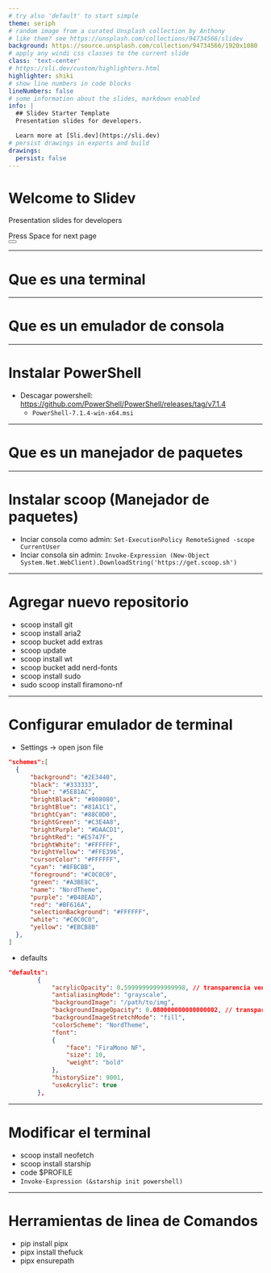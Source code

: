 ```yaml
---
# try also 'default' to start simple
theme: seriph
# random image from a curated Unsplash collection by Anthony
# like them? see https://unsplash.com/collections/94734566/slidev
background: https://source.unsplash.com/collection/94734566/1920x1080
# apply any windi css classes to the current slide
class: 'text-center'
# https://sli.dev/custom/highlighters.html
highlighter: shiki
# show line numbers in code blocks
lineNumbers: false
# some information about the slides, markdown enabled
info: |
  ## Slidev Starter Template
  Presentation slides for developers.

  Learn more at [Sli.dev](https://sli.dev)
# persist drawings in exports and build
drawings:
  persist: false
---
```


# Welcome to Slidev

Presentation slides for developers

<div class="pt-12">
  <span @click="$slidev.nav.next" class="px-2 py-1 rounded cursor-pointer" hover="bg-white bg-opacity-10">
    Press Space for next page <carbon:arrow-right class="inline"/>
  </span>
</div>

<div class="abs-br m-6 flex gap-2">
  <button @click="$slidev.nav.openInEditor()" title="Open in Editor" class="text-xl icon-btn opacity-50 !border-none !hover:text-white">
    <carbon:edit />
  </button>
  <a href="https://github.com/slidevjs/slidev" target="_blank" alt="GitHub"
    class="text-xl icon-btn opacity-50 !border-none !hover:text-white">
    <carbon-logo-github />
  </a>
</div>

<!--
The last comment block of each slide will be treated as slide notes. It will be visible and editable in Presenter Mode along with the slide. [Read more in the docs](https://sli.dev/guide/syntax.html#notes)
-->
---

# Que es una terminal

---

# Que es un emulador de consola

---

# Instalar PowerShell

- Descagar powershell: https://github.com/PowerShell/PowerShell/releases/tag/v7.1.4
  - `PowerShell-7.1.4-win-x64.msi`

---

# Que es un manejador de paquetes 

---

# Instalar scoop (Manejador de paquetes)
- Inciar consola como admin: `Set-ExecutionPolicy RemoteSigned -scope CurrentUser`
- Inciar consola sin admin: `Invoke-Expression (New-Object System.Net.WebClient).DownloadString('https://get.scoop.sh')`

---

# Agregar nuevo repositorio

- scoop install git
- scoop install aria2
- scoop bucket add extras
- scoop update
- scoop install wt
- scoop bucket add nerd-fonts
- scoop install sudo
- sudo scoop install firamono-nf

---

# Configurar emulador de terminal

- Settings -> open json file

```json
"schemes":[
  {
      "background": "#2E3440",
      "black": "#333333",
      "blue": "#5E81AC",
      "brightBlack": "#808080",
      "brightBlue": "#81A1C1",
      "brightCyan": "#88C0D0",
      "brightGreen": "#C3E4A8",
      "brightPurple": "#DAACD1",
      "brightRed": "#E5747F",
      "brightWhite": "#FFFFFF",
      "brightYellow": "#FFE396",
      "cursorColor": "#FFFFFF",
      "cyan": "#8FBCBB",
      "foreground": "#C0C0C0",
      "green": "#A3BE8C",
      "name": "NordTheme",
      "purple": "#B48EAD",
      "red": "#BF616A",
      "selectionBackground": "#FFFFFF",
      "white": "#C0C0C0",
      "yellow": "#EBCB8B"
  },
]
```
- defaults

```json
"defaults": 
        {
            "acrylicOpacity": 0.59999999999999998, // transparencia ventana
            "antialiasingMode": "grayscale",
            "backgroundImage": "/path/to/img",
            "backgroundImageOpacity": 0.080000000000000002, // transparencia img
            "backgroundImageStretchMode": "fill",
            "colorScheme": "NordTheme",
            "font": 
            {
                "face": "FiraMono NF",
                "size": 10,
                "weight": "bold"
            },
            "historySize": 9001,
            "useAcrylic": true
        },
```

---

# Modificar el terminal

- scoop install neofetch
- scoop install starship
- code $PROFILE
- `Invoke-Expression (&starship init powershell)`

---

# Herramientas de linea de Comandos

- pip install pipx
- pipx install thefuck
- pipx ensurepath